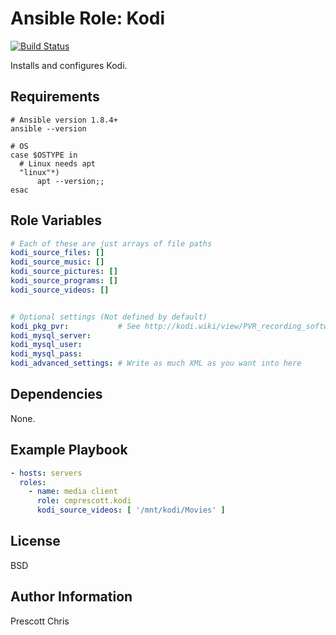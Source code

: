 Ansible Role: Kodi
=========
[![Build Status](https://travis-ci.org/cmprescott/ansible-role-kodi.svg?branch=master)](https://travis-ci.org/cmprescott/ansible-role-kodi)

Installs and configures Kodi.

Requirements
------------

```shell
# Ansible version 1.8.4+
ansible --version

# OS
case $OSTYPE in
  # Linux needs apt
  "linux"*)
      apt --version;;
esac
```

Role Variables
--------------

```yaml
# Each of these are just arrays of file paths
kodi_source_files: []
kodi_source_music: []
kodi_source_pictures: []
kodi_source_programs: []
kodi_source_videos: []


# Optional settings (Not defined by default)
kodi_pkg_pvr:           # See http://kodi.wiki/view/PVR_recording_software
kodi_mysql_server:
kodi_mysql_user:
kodi_mysql_pass:
kodi_advanced_settings: # Write as much XML as you want into here
```

Dependencies
------------

None.

Example Playbook
----------------

```yaml
- hosts: servers
  roles:
    - name: media client
      role: cmprescott.kodi
      kodi_source_videos: [ '/mnt/kodi/Movies' ]
```

License
-------

BSD

Author Information
------------------

Prescott Chris
